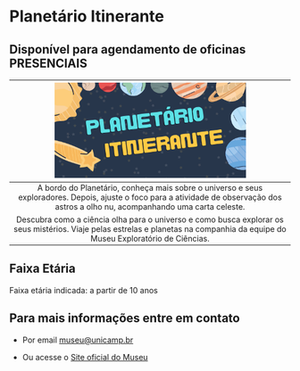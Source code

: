 # Planetário Itinerante

## Disponível para agendamento de oficinas PRESENCIAIS

|<img src="planetariobanner.png" width="70%" height="70%"> |
|:------:
|A bordo do Planetário, conheça mais sobre  o universo e seus exploradores. Depois, ajuste o foco para a atividade de observação dos astros a olho nu, acompanhando uma carta celeste.|
|Descubra como a ciência olha para o universo e como busca explorar os seus mistérios. Viaje pelas estrelas e planetas na companhia da equipe do Museu Exploratório de Ciências.|

## Faixa Etária

Faixa etária indicada: a partir de 10 anos

## Para mais informações entre em contato

* Por email museu@unicamp.br

* Ou acesse o [Site oficial do Museu](https://www.mc.unicamp.br/visite)

